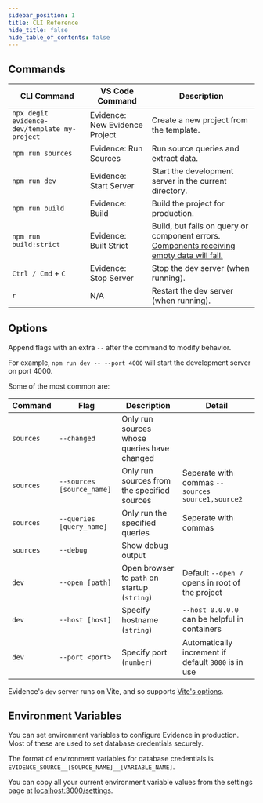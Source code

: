 ```yaml
---
sidebar_position: 1
title: CLI Reference
hide_title: false
hide_table_of_contents: false
---
```


## Commands

| CLI Command                                     | VS Code Command                   | Description                                            |
| ----------------------                          | ---------------                   | ------------------------------------------------------ |
| `npx degit evidence-dev/template my-project`    | Evidence: New Evidence Project    | Create a new project from the template.                |
| `npm run sources`                               | Evidence: Run Sources             | Run source queries and extract data.                   |
| `npm run dev`                                   | Evidence: Start Server            | Start the development server in the current directory. |
| `npm run build`                                 | Evidence: Build                   | Build the project for production.                      |
| `npm run build:strict`                          | Evidence: Built Strict            | Build, but fails on query or component errors. [Components receiving empty data will fail.](/deployment/overview#buildstrict) |
| `Ctrl / Cmd` + `C`                              | Evidence: Stop Server             | Stop the dev server (when running).                    |
| `r`                                             | N/A                               | Restart the dev server (when running).                 |

## Options

Append flags with an extra `--` after the command to modify behavior.

For example, `npm run dev -- --port 4000` will start the development server on port 4000.

Some of the most common are:

| Command   | Flag                        | Description                                  | Detail                                                    |
| --------  | ---------------             | -------------------------------------------- | ----------------------------------------------------      |
| `sources` | `--changed`                 | Only run sources whose queries have changed  |                                                           |
| `sources` | `--sources [source_name]`   | Only run sources from the specified sources  | Seperate with commas `--sources source1,source2`          |
| `sources` | `--queries [query_name]`    | Only run the specified queries               | Seperate with commas                                      |
| `sources` | `--debug`                   | Show debug output                            |                                                           |
| `dev`     | `--open [path]`             | Open browser to `path` on startup (`string`) | Default `--open /` opens in root of the project           |
| `dev`     | `--host [host]`             | Specify hostname (`string`)                  | `--host 0.0.0.0` can be helpful in containers             |
| `dev`     | `--port <port>`             | Specify port (`number`)                      | Automatically increment if default `3000` is in use       |

Evidence's `dev` server runs on Vite, and so supports [Vite's options](https://vitejs.dev/guide/cli.html#options).

## Environment Variables

You can set environment variables to configure Evidence in production. Most of these are used to set database credentials securely.

The format of environment variables for database credentials is `EVIDENCE_SOURCE__[SOURCE_NAME]__[VARIABLE_NAME]`.

You can copy all your current environment variable values from the settings page at [localhost:3000/settings](http://localhost:3000/settings).